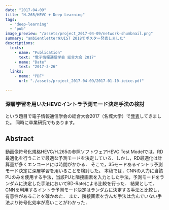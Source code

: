 ```yaml
---
date: "2017-04-09"
title: "H.265/HEVC + Deep Learning"
tags:
  - "deep-learning"
  - "pub"
image_preview: "/assets/project_2017-04-09/network-shumbnail.png"
summary: "ambientletterをUIST 2018でポスター発表しました"
descriptions:
  texts:
    - name: "Publication"
      text: "電子情報通信学会 総合大会 2017"
    - name: "Date"
      text: "2017-3-26"
  links:
    - name: "PDF"
      url: "./assets/project_2017-04-09/2017-01-10-ieice.pdf"

---
```


### 深層学習を用いたHEVCイントラ予測モード決定手法の検討

という題目で電子情報通信学会の総合大会2017（名城大学）で[発表](http://www.gakkai-web.net/gakkai/ieice/G_2017/Settings/ab/d_11_056.html)してきました。
同時に卒業研究でもあります。


## Abstract

動画像符号化規格HEVC/H.265の参照ソフトウェアHEVC Test Modelでは，RD最適化を行うことで最適な予測モードを決定している．しかし，RD最適化は計算量が多くエンコードには時間がかかる．
そこで，35モードあるイントラ予測モード決定に深層学習を用いることを検討した。
本稿では，CNNの入力に当該PUのみを使用する手法，当該PUと隣接画素を入力とした手法，予測モードをランダムに決定した手法においてBD-Rateによる比較を行った．
結果として，CNNを利用するイントラ予測モード決定はランダムに決定する手法と比較し，有意性があることを確かめた．
また、隣接画素を含んだ手法は含んでいない手法より符号化効率が高いことがわかった．